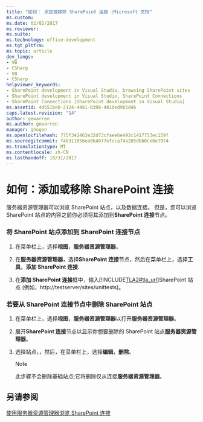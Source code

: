 ```yaml
---
title: "如何： 添加或移除 SharePoint 连接 |Microsoft 文档"
ms.custom: 
ms.date: 02/02/2017
ms.reviewer: 
ms.suite: 
ms.technology: office-development
ms.tgt_pltfrm: 
ms.topic: article
dev_langs:
- VB
- CSharp
- VB
- CSharp
helpviewer_keywords:
- SharePoint development in Visual Studio, browsing SharePoint sites
- SharePoint development in Visual Studio, SharePoint Connections
- SharePoint Connections [SharePoint development in Visual Studio]
ms.assetid: 4d551be0-2124-4481-b398-481ded9b5d46
caps.latest.revision: "14"
author: gewarren
ms.author: gewarren
manager: ghogen
ms.openlocfilehash: 775f342463e32d73cfaee6e492c1417753ec159f
ms.sourcegitcommit: f40311056ea0b4677efcca74a285dbb0ce0e7974
ms.translationtype: MT
ms.contentlocale: zh-CN
ms.lasthandoff: 10/31/2017
---
```

# <a name="how-to-add-or-remove-sharepoint-connections"></a>如何：添加或移除 SharePoint 连接
  服务器资源管理器可以浏览 SharePoint 站点，以及数据连接。 但是，您可以浏览 SharePoint 站点的内容之前你必须将其添加到**SharePoint 连接**节点。  
  
### <a name="to-add-a-sharepoint-site-to-the-sharepoint-connections-node"></a>将 SharePoint 站点添加到 SharePoint 连接节点  
  
1.  在菜单栏上，选择**视图**，**服务器资源管理器**。  
  
2.  在**服务器资源管理器**，选择**SharePoint 连接**节点，然后在菜单栏上，选择**工具**，**添加 SharePoint 连接**.  
  
3.  在**添加 SharePoint 连接**框中，输入[!INCLUDE[TLA2#tla_url](../sharepoint/includes/tla2sharptla-url-md.md)]SharePoint 站点 (例如，http://testserver/sites/unittests)。  
  
### <a name="to-delete-a-sharepoint-site-from-the-sharepoint-connections-node"></a>若要从 SharePoint 连接节点中删除 SharePoint 站点  
  
1.  在菜单栏上，选择**视图**，**服务器资源管理器**以打开**服务器资源管理器**。  
  
2.  展开**SharePoint 连接**节点以显示你想要删除的 SharePoint 站点**服务器资源管理器**。  
  
3.  选择站点，，然后，在菜单栏上，选择**编辑**，**删除**。  
  
    > [!NOTE]  
    >  此步骤不会删除基础站点;它将删除仅从连接**服务器资源管理器**。  
  
## <a name="see-also"></a>另请参阅  
 [使用服务器资源管理器浏览 SharePoint 连接](../sharepoint/browsing-sharepoint-connections-using-server-explorer.md)  
  
  